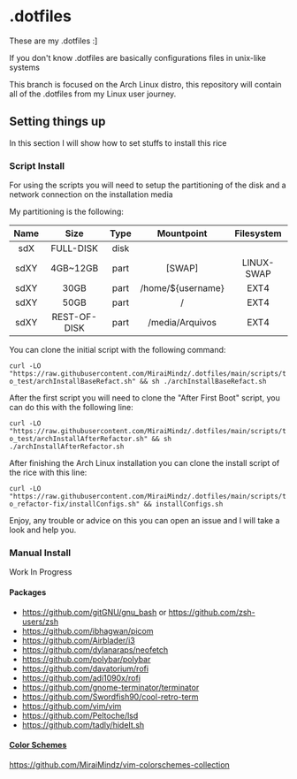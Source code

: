 # .dotfiles

These are my .dotfiles :]

If you don't know .dotfiles are basically configurations files in unix-like systems

This branch is focused on the Arch Linux distro, this repository will contain all of the .dotfiles from my Linux user journey.

## Setting things up

In this section I will show how to set stuffs to install this rice

### Script Install

For using the scripts you will need to setup the partitioning of the disk and a network connection on the installation media

My partitioning is the following:

| Name | Size         | Type | Mountpoint        | Filesystem |
|:----:|:------------:|:----:|:-----------------:|:----------:|
| sdX  | FULL-DISK    | disk |                   |            |
| sdXY | 4GB~12GB     | part | [SWAP]            | LINUX-SWAP |
| sdXY | 30GB         | part | /home/${username} | EXT4       |
| sdXY | 50GB         | part | /                 | EXT4       |
| sdXY | REST-OF-DISK | part | /media/Arquivos   | EXT4       |

You can clone the initial script with the following command:

`curl -LO "https://raw.githubusercontent.com/MiraiMindz/.dotfiles/main/scripts/to_test/archInstallBaseRefact.sh" && sh ./archInstallBaseRefact.sh`

After the first script you will need to clone the "After First Boot" script, you can do this with the following line:

`curl -LO "https://raw.githubusercontent.com/MiraiMindz/.dotfiles/main/scripts/to_test/archInstallAfterRefactor.sh" && sh ./archInstallAfterRefactor.sh`

After finishing the Arch Linux installation you can clone the install script of the rice with this line:

`curl -LO "https://raw.githubusercontent.com/MiraiMindz/.dotfiles/main/scripts/to_refactor-fix/installConfigs.sh" && installConfigs.sh`

Enjoy, any trouble or advice on this you can open an issue and I will take a look and help you.

### Manual Install

Work In Progress

#### Packages

- https://github.com/gitGNU/gnu_bash or https://github.com/zsh-users/zsh
- https://github.com/ibhagwan/picom
- https://github.com/Airblader/i3
- https://github.com/dylanaraps/neofetch
- https://github.com/polybar/polybar
- https://github.com/davatorium/rofi
- https://github.com/adi1090x/rofi
- https://github.com/gnome-terminator/terminator
- https://github.com/Swordfish90/cool-retro-term
- https://github.com/vim/vim
- https://github.com/Peltoche/lsd
- https://github.com/tadly/hideIt.sh

#### [Color Schemes](https://github.com/MiraiMindz/vim-colorschemes-collection)

https://github.com/MiraiMindz/vim-colorschemes-collection

